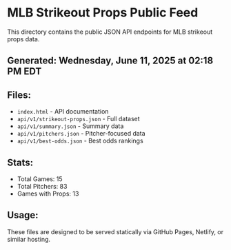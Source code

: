 # MLB Strikeout Props Public Feed

This directory contains the public JSON API endpoints for MLB strikeout props data.

## Generated: Wednesday, June 11, 2025 at 02:18 PM EDT

## Files:
- `index.html` - API documentation
- `api/v1/strikeout-props.json` - Full dataset
- `api/v1/summary.json` - Summary data
- `api/v1/pitchers.json` - Pitcher-focused data  
- `api/v1/best-odds.json` - Best odds rankings

## Stats:
- Total Games: 15
- Total Pitchers: 83
- Games with Props: 13

## Usage:
These files are designed to be served statically via GitHub Pages, Netlify, or similar hosting.
